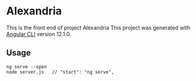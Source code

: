 # Alexandria

This is the front end of project Alexandria
This project was generated with [Angular CLI](https://github.com/angular/angular-cli) version 12.1.0.

## Usage

```node
ng serve --open
node server.js   // "start": "ng serve",
```
